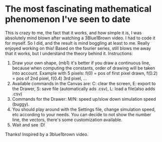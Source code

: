 # The most fascinating mathematical phenomenon I've seen to date
This is crazy to me, the fact that it works, and how simple it is, I was absolutely mind blown after watching a 3Blue1Brown video. I had to code it for myself.
So I did, and the result is mind boggling at least to me. Really enjoyed working on this!
Based on the fourier series, still blows me away that it works, but I understand the theory behind it. 
Instructions: 
1. Draw your own shape, (mb1) it's better if you draw a continuous line, because when computing the constants, order of drawing will be taken into account. Example with 5 pixels: f(0) = pos of first pixel drawn, f(0.2) = pos of 2nd pixel, f(0.4) 3rd pixel, ...
2. Available commands in the Canvas are: C: clear the screen, E: export to the Drawer, S: save file (automatically ads .csv), L: load a file(also adds .csv)
3. Commands for the Drawer: M/N: speed up/slow down simulation speed (buggy).
4. You should play around with the Settings file, change simulation speed, etc according to your needs. You can decide to not show the number line, the vectors, there's some customization available.
5. Wait and see :D!

Thanks! Inspired by a 3blue1brown video.
